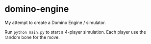 # domino-engine
My attempt to create a Domino Engine / simulator. 

Run `python main.py` to start a 4-player simulation. Each player use the random bone for the move. 
